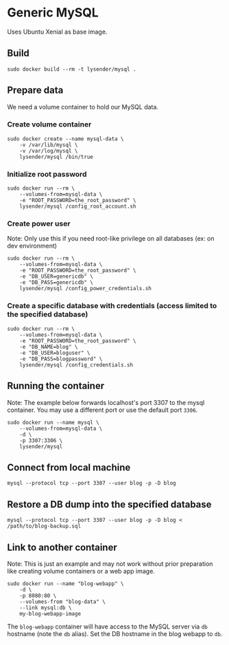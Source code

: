 # Generic MySQL

Uses Ubuntu Xenial as base image.

## Build

~~~
sudo docker build --rm -t lysender/mysql .
~~~

## Prepare data

We need a volume container to hold our MySQL data.

### Create volume container

~~~
sudo docker create --name mysql-data \
    -v /var/lib/mysql \
    -v /var/log/mysql \
    lysender/mysql /bin/true
~~~

### Initialize root password

~~~
sudo docker run --rm \
    --volumes-from=mysql-data \
    -e "ROOT_PASSWORD=the_root_password" \
    lysender/mysql /config_root_account.sh
~~~

### Create power user

Note: Only use this if you need root-like privilege on all databases (ex: on dev environment)

~~~
sudo docker run --rm \
    --volumes-from=mysql-data \
    -e "ROOT_PASSWORD=the_root_password" \
    -e "DB_USER=genericdb" \
    -e "DB_PASS=genericdb" \
    lysender/mysql /config_power_credentials.sh
~~~

### Create a specific database with credentials (access limited to the specified database)

~~~
sudo docker run --rm \
    --volumes-from=mysql-data \
    -e "ROOT_PASSWORD=the_root_password" \
    -e "DB_NAME=blog" \
    -e "DB_USER=bloguser" \
    -e "DB_PASS=blogpassword" \
    lysender/mysql /config_credentials.sh
~~~

## Running the container

Note: The example below forwards localhost's port 3307 to the mysql container. You may use a different port or use the default port `3306`.

~~~
sudo docker run --name mysql \
    --volumes-from=mysql-data \
    -d \
    -p 3307:3306 \
    lysender/mysql
~~~

## Connect from local machine

~~~
mysql --protocol tcp --port 3307 --user blog -p -D blog
~~~

## Restore a DB dump into the specified database

~~~
mysql --protocol tcp --port 3307 --user blog -p -D blog < /path/to/blog-backup.sql
~~~

## Link to another container

Note: This is just an example and may not work without prior preparation like creating volume containers or a web app image.

~~~
sudo docker run --name "blog-webapp" \
    -d \
    -p 8080:80 \
    --volumes-from "blog-data" \
    --link mysql:db \
    my-blog-webapp-image
~~~

The `blog-webapp` container will have access to the MySQL server via `db` hostname (note the `db` alias). Set the DB hostname in the blog webapp to `db`.
